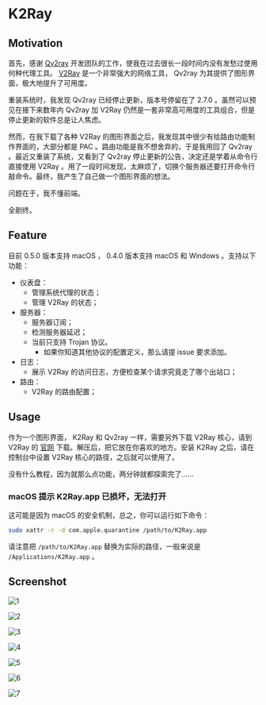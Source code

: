 # K2Ray

## Motivation

首先，感谢 [Qv2ray](https://qv2ray.net/) 开发团队的工作，使我在过去很长一段时间内没有发愁过使用何种代理工具。 [V2Ray](https://www.v2fly.org) 是一个非常强大的网络工具， Qv2ray 为其提供了图形界面，极大地提升了可用度。

重装系统时，我发现 Qv2ray 已经停止更新，版本号停留在了 2.7.0 。虽然可以预见在接下来数年内 Qv2ray 加 V2Ray 仍然是一套非常高可用度的工具组合，但是停止更新的软件总是让人焦虑。

然而，在我下载了各种 V2Ray 的图形界面之后，我发现其中很少有给路由功能制作界面的，大部分都是 PAC 。路由功能是我不想舍弃的，于是我用回了 Qv2ray 。最近又重装了系统，又看到了 Qv2ray 停止更新的公告，决定还是学着从命令行直接使用 V2Ray 。用了一段时间发现，太麻烦了，切换个服务器还要打开命令行敲命令。最终，我产生了自己做一个图形界面的想法。

问题在于，我不懂前端。

全剧终。

## Feature

目前 0.5.0 版本支持 macOS ， 0.4.0 版本支持 macOS 和 Windows 。支持以下功能：

- 仪表盘：
  - 管理系统代理的状态；
  - 管理 V2Ray 的状态；
- 服务器：
  - 服务器订阅；
  - 检测服务器延迟；
  - 当前只支持 Trojan 协议。
    - 如果你知道其他协议的配置定义，那么请提 issue 要求添加。
- 日志：
  - 展示 V2Ray 的访问日志，方便检查某个请求究竟走了哪个出站口；
- 路由：
  - V2Ray 的路由配置；

## Usage

作为一个图形界面， K2Ray 和 Qv2ray 一样，需要另外下载 V2Ray 核心，请到 V2Ray 的 [官网](https://www.v2fly.org) 下载。解压后，把它放在你喜欢的地方。安装 K2Ray 之后，请在控制台中设置 V2Ray 核心的路径，之后就可以使用了。

没有什么教程，因为就那么点功能，两分钟就都探索完了……

### macOS 提示 K2Ray.app 已损坏，无法打开

这可能是因为 macOS 的安全机制，总之，你可以运行如下命令：

``` bash
sudo xattr -r -d com.apple.quarantine /path/to/K2Ray.app
```

请注意把 `/path/to/K2Ray.app` 替换为实际的路径，一般来说是 `/Applications/K2Ray.app` 。

## Screenshot

![1](doc/1.png)

![2](doc/2.png)

![3](doc/3.png)

![4](doc/4.png)

![5](doc/5.png)

![6](doc/6.png)

![7](doc/7.png)
